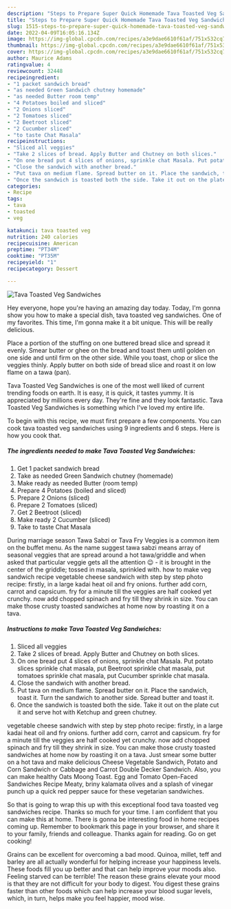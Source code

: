 ```yaml
---
description: "Steps to Prepare Super Quick Homemade Tava Toasted Veg Sandwiches"
title: "Steps to Prepare Super Quick Homemade Tava Toasted Veg Sandwiches"
slug: 1515-steps-to-prepare-super-quick-homemade-tava-toasted-veg-sandwiches
date: 2022-04-09T16:05:16.134Z
image: https://img-global.cpcdn.com/recipes/a3e9dae6610f61af/751x532cq70/tava-toasted-veg-sandwiches-recipe-main-photo.jpg
thumbnail: https://img-global.cpcdn.com/recipes/a3e9dae6610f61af/751x532cq70/tava-toasted-veg-sandwiches-recipe-main-photo.jpg
cover: https://img-global.cpcdn.com/recipes/a3e9dae6610f61af/751x532cq70/tava-toasted-veg-sandwiches-recipe-main-photo.jpg
author: Maurice Adams
ratingvalue: 4
reviewcount: 32448
recipeingredient:
- "1 packet sandwich bread"
- "as needed Green Sandwich chutney homemade"
- "as needed Butter room temp"
- "4 Potatoes boiled and sliced"
- "2 Onions sliced"
- "2 Tomatoes sliced"
- "2 Beetroot sliced"
- "2 Cucumber sliced"
- "to taste Chat Masala"
recipeinstructions:
- "Sliced all veggies"
- "Take 2 slices of bread. Apply Butter and Chutney on both slices."
- "On one bread put 4 slices of onions, sprinkle chat Masala. Put potato slices sprinkle chat masala, put Beetroot sprinkle chat masala, put tomatoes sprinkle chat masala, put Cucumber sprinkle chat masala."
- "Close the sandwich with another bread."
- "Put tava on medium flame. Spread butter on it. Place the sandwich, toast it. Turn the sandwich to another side. Spread butter and toast it."
- "Once the sandwich is toasted both the side. Take it out on the plate cut it and serve hot with Ketchup and green chutney."
categories:
- Recipe
tags:
- tava
- toasted
- veg

katakunci: tava toasted veg 
nutrition: 240 calories
recipecuisine: American
preptime: "PT34M"
cooktime: "PT35M"
recipeyield: "1"
recipecategory: Dessert

---
```



![Tava Toasted Veg Sandwiches](https://img-global.cpcdn.com/recipes/a3e9dae6610f61af/751x532cq70/tava-toasted-veg-sandwiches-recipe-main-photo.jpg)

Hey everyone, hope you're having an amazing day today. Today, I'm gonna show you how to make a special dish, tava toasted veg sandwiches. One of my favorites. This time, I'm gonna make it a bit unique. This will be really delicious.

Place a portion of the stuffing on one buttered bread slice and spread it evenly. Smear butter or ghee on the bread and toast them until golden on one side and until firm on the other side. While you toast, chop or slice the veggies thinly. Apply butter on both side of bread slice and roast it on low flame on a tawa (pan).

Tava Toasted Veg Sandwiches is one of the most well liked of current trending foods on earth. It is easy, it is quick, it tastes yummy. It is appreciated by millions every day. They're fine and they look fantastic. Tava Toasted Veg Sandwiches is something which I've loved my entire life.


To begin with this recipe, we must first prepare a few components. You can cook tava toasted veg sandwiches using 9 ingredients and 6 steps. Here is how you cook that.

<!--inarticleads1-->

##### The ingredients needed to make Tava Toasted Veg Sandwiches:

1. Get 1 packet sandwich bread
1. Take as needed Green Sandwich chutney (homemade)
1. Make ready as needed Butter (room temp)
1. Prepare 4 Potatoes (boiled and sliced)
1. Prepare 2 Onions (sliced)
1. Prepare 2 Tomatoes (sliced)
1. Get 2 Beetroot (sliced)
1. Make ready 2 Cucumber (sliced)
1. Take to taste Chat Masala


During marriage season Tawa Sabzi or Tava Fry Veggies is a common item on the buffet menu. As the name suggest tawa sabzi means array of seasonal veggies that are spread around a hot tawa/griddle and when asked that particular veggie gets all the attention 😉 - it is brought in the center of the griddle; tossed in masala, sprinkled with. how to make veg sandwich recipe vegetable cheese sandwich with step by step photo recipe: firstly, in a large kadai heat oil and fry onions. further add corn, carrot and capsicum. fry for a minute till the veggies are half cooked yet crunchy. now add chopped spinach and fry till they shrink in size. You can make those crusty toasted sandwiches at home now by roasting it on a tava. 

<!--inarticleads2-->

##### Instructions to make Tava Toasted Veg Sandwiches:

1. Sliced all veggies
1. Take 2 slices of bread. Apply Butter and Chutney on both slices.
1. On one bread put 4 slices of onions, sprinkle chat Masala. Put potato slices sprinkle chat masala, put Beetroot sprinkle chat masala, put tomatoes sprinkle chat masala, put Cucumber sprinkle chat masala.
1. Close the sandwich with another bread.
1. Put tava on medium flame. Spread butter on it. Place the sandwich, toast it. Turn the sandwich to another side. Spread butter and toast it.
1. Once the sandwich is toasted both the side. Take it out on the plate cut it and serve hot with Ketchup and green chutney.


vegetable cheese sandwich with step by step photo recipe: firstly, in a large kadai heat oil and fry onions. further add corn, carrot and capsicum. fry for a minute till the veggies are half cooked yet crunchy. now add chopped spinach and fry till they shrink in size. You can make those crusty toasted sandwiches at home now by roasting it on a tava. Just smear some butter on a hot tava and make delicious Cheese Vegetable Sandwich, Potato and Corn Sandwich or Cabbage and Carrot Double Decker Sandwich. Also, you can make healthy Oats Moong Toast. Egg and Tomato Open-Faced Sandwiches Recipe Meaty, briny kalamata olives and a splash of vinegar punch up a quick red pepper sauce for these vegetarian sandwiches. 

So that is going to wrap this up with this exceptional food tava toasted veg sandwiches recipe. Thanks so much for your time. I am confident that you can make this at home. There is gonna be interesting food in home recipes coming up. Remember to bookmark this page in your browser, and share it to your family, friends and colleague. Thanks again for reading. Go on get cooking!

Grains can be excellent for overcoming a bad mood. Quinoa, millet, teff and barley are all actually wonderful for helping increase your happiness levels. These foods fill you up better and that can help improve your moods also. Feeling starved can be terrible! The reason these grains elevate your mood is that they are not difficult for your body to digest. You digest these grains faster than other foods which can help increase your blood sugar levels, which, in turn, helps make you feel happier, mood wise.
